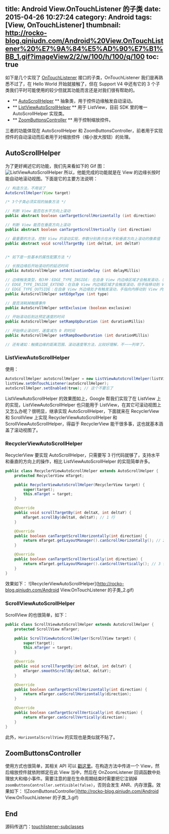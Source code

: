 title: Android View.OnTouchListener 的子类
date: 2015-04-26 10:27:24
category: Android
tags: [View, OnTouchListener]
thumbnail: http://rocko-blog.qiniudn.com/Android%20View.OnTouchListener%20%E7%9A%84%E5%AD%90%E7%B1%BB_1.gif?imageView2/2/w/100/h/100/q/100
toc: true
---

如下是几个实现了 [OnTouchListener](http://developer.android.com/reference/android/view/View.OnTouchListener.html) 接口的子类，OnTouchListener 我们是再熟悉不过了，在 Hello World 开始就接触了，但在 Support V4 中还有它的 3 个子类我们平时可能使用的较少但就其功能而言还是对我们很有帮助的。

- ** [AutoScrollHelper](http://developer.android.com/reference/android/support/v4/widget/AutoScrollHelper.html) ** 抽象类，用于控件边缘触发自动滚动。
- ** [ListViewAutoScrollHelper](http://developer.android.com/reference/android/support/v4/widget/ListViewAutoScrollHelper.html) ** 用于 ListView，目前 SDK 里的唯一 AutoScrollHelper 实现类。
- ** [ZoomButtonsController](http://developer.android.com/reference/android/widget/ZoomButtonsController.html) ** 用于控制缩放控件。

三者的功能体现在 AutoScrollHelper 和 ZoomButtonsController，前者用于实现控件的自动滚动而后者用于对缩放控件（缩小放大按钮）的处理。

## AutoScrollHelper
为了更好阐述它的功能，我们先来看如下的 Gif 图：
![ListViewAutoScrollHelper](http://rocko-blog.qiniudn.com/Android%20View.OnTouchListener%20%E7%9A%84%E5%AD%90%E7%B1%BB_1.gif)
所以，他能完成的功能就是在 View 的边缘长按时能自动地滚动视图。下面是它的主要方法说明：

<!--more-->

``` Java
// 构造方法，不用说了
AutoScrollHelper(View target)

/* 3个子类必须实现的抽象方法 */

// 判断 View 能否在水平方向上滚动
public abstract boolean canTargetScrollHorizontally (int direction)

// 判断 View 能否在垂直方向上滚动
public abstract boolean canTargetScrollVertically (int direction)

// 最重要的方法，控制 View 的滚动实现，参数分别表示在水平和垂直方向上滚动的像素值
public abstract void scrollTargetBy (int deltaX, int deltaY)


/* 如下是一些基本的属性配置方法 */

// 长按边缘后开始滚动的的延迟时间
public AutoScrollHelper setActivationDelay (int delayMillis)

// 边缘触发类型，有3种：EDGE_TYPE_INSIDE: 在自身 View 内边缘区域才会触发滚动，（手指）移动到 View 外的区域时即停止滚动；
// EDGE_TYPE_INSIDE_EXTEND：在自身 View 内边缘区域才会触发滚动，但手指移动到 View 外时仍会滚动；
// EDGE_TYPE_OUTSIDE：在自身 View 外边缘处才有触发滚动，手指向内移动到 View 内则会停止。
public AutoScrollHelper setEdgeType (int type)

// 是否消耗掉触摸事件
public AutoScrollHelper setExclusive (boolean exclusive)

// 开始滚动后到达预定速度的时间
public AutoScrollHelper setRampUpDuration (int durationMillis)

// 开始停止滚动时，速度减为 0 的时间
public AutoScrollHelper setRampDownDuration (int durationMillis)

// 还有诸如：触摸边缘的距离范围、滚动速度等方法，比较好理解，不一一列举了。
```


### ListViewAutoScrollHelper
使用：
``` Java
AutoScrollHelper autoScrollHelper = new ListViewAutoScrollHelper(listView);
listView.setOnTouchListener(autoScrollHelper); 
autoScrollHelper.setEnabled(true); // 这个不要忘了
```

ListViewAutoScrollHelper 的效果图如上，Google 帮我们实现了在 ListView 上的实现，ListViewAutoScrollHelper 也只能用于 ListView，在其它可滚动视图上又怎么办呢？很明显，继承实现 AutoScrollHelper，下面就来在 RecyclerView 和 ScrollView 上实现 RecyclerViewAutoScrollHelper 和 ScrollViewAutoScrollHelper，得益于 RecyclerView 能干很多事，这也就基本涵盖了滚动视图了。

### RecyclerViewAutoScrollHelper
RecyclerView 要实现 AutoScrollHelper，只需要写 3 行代码就够了，支持水平和垂直的方向上的操作，相比 ListViewAutoScrollHelper 的实现简单许多。
``` Java
public class RecyclerViewAutoScrollHelper extends AutoScrollHelper {
    protected RecyclerView mTarget;

    public RecyclerViewAutoScrollHelper(RecyclerView target) {
        super(target);
        this.mTarget = target;
    }

    @Override
    public void scrollTargetBy(int deltaX, int deltaY) {
        mTarget.scrollBy(deltaX, deltaY); // 1 行
    }

    @Override
    public boolean canTargetScrollHorizontally(int direction) {
        return mTarget.getLayoutManager().canScrollHorizontally(); // 2 行
    }

    @Override
    public boolean canTargetScrollVertically(int direction) {
        return mTarget.getLayoutManager().canScrollVertically(); // 3 行
    }
}
```
效果如下：
![RecyclerViewAutoScrollHelper](http://rocko-blog.qiniudn.com/Android View.OnTouchListener 的子类_2.gif)

### ScrollViewAutoScrollHelper
ScrollView 的也很简单，如下：
``` Java
public class ScrollViewAutoScrollHelper extends AutoScrollHelper {
    protected ScrollView mTarger;

    public ScrollViewAutoScrollHelper(ScrollView target) {
        super(target);
        this.mTarger = target;
    }

    @Override
    public void scrollTargetBy(int deltaX, int deltaY) {
        mTarger.smoothScrollBy(deltaX, deltaY);
    }

    @Override
    public boolean canTargetScrollHorizontally(int direction) {
        return mTarger.canScrollHorizontally(direction);
    }

    @Override
    public boolean canTargetScrollVertically(int direction) {
        return mTarger.canScrollVertically(direction);
    }
}
```
此外，` HorizontalScrollView ` 的实现也是类似就不贴了。

## ZoomButtonsController
使用方式也很简单，其相关 API 可以 [戳这里](http://www.cnblogs.com/over140/archive/2010/12/02/1894065.html)。在构造方法中传进一个 View，然后缩放控件就依附绑定在此 View 当中，然后在 OnZoomListener 回调函数中处理放大和缩小事件。需要注意的是在生命周期结束时需要把它注销掉 ` zoomButtonsController.setVisible(false) `，否则会发生 ANR、内存泄露。效果如下：
![ZoomButtonsController](http://rocko-blog.qiniudn.com/Android View.OnTouchListener 的子类_3.gif)

## End
源码传送门：[touchlistener-subclasses](https://github.com/zhengxiaopeng/Rocko-Android-Demos/tree/master/touchlistener-subclasses)